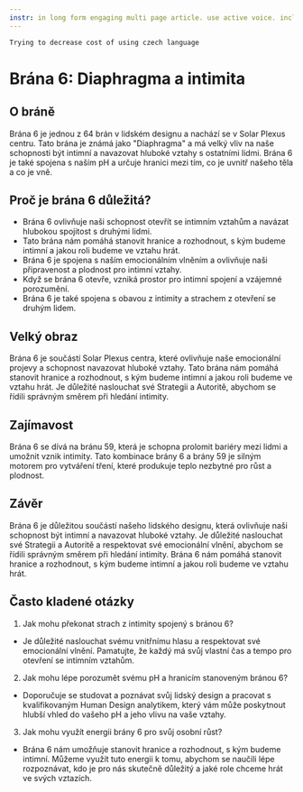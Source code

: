 ```yaml
---
instr: in long form engaging multi page article. use active voice. include sections called about gate, why it matters (paragraph and 10 bullet points), big picture (1 paragraph), fun fact (1 blockquote), take away, faq (with 3 questions unique to gate  and answers). The audience of article are czech speaking readers. Make sure the answer is grammatically correct czech language.Format answer as markdown.
---
```

```sh
Trying to decrease cost of using czech language
```
# Brána 6: Diaphragma a intimita

## O bráně
Brána 6 je jednou z 64 brán v lidském designu a nachází se v Solar Plexus centru. Tato brána je známá jako "Diaphragma" a má velký vliv na naše schopnosti být intimní a navazovat hluboké vztahy s ostatními lidmi. Brána 6 je také spojena s naším pH a určuje hranici mezi tím, co je uvnitř našeho těla a co je vně.

## Proč je brána 6 důležitá?
- Brána 6 ovlivňuje naši schopnost otevřít se intimním vztahům a navázat hlubokou spojitost s druhými lidmi.
- Tato brána nám pomáhá stanovit hranice a rozhodnout, s kým budeme intimní a jakou roli budeme ve vztahu hrát.
- Brána 6 je spojena s naším emocionálním vlněním a ovlivňuje naši připravenost a plodnost pro intimní vztahy.
- Když se brána 6 otevře, vzniká prostor pro intimní spojení a vzájemné porozumění.
- Brána 6 je také spojena s obavou z intimity a strachem z otevření se druhým lidem.

## Velký obraz
Brána 6 je součástí Solar Plexus centra, které ovlivňuje naše emocionální projevy a schopnost navazovat hluboké vztahy. Tato brána nám pomáhá stanovit hranice a rozhodnout, s kým budeme intimní a jakou roli budeme ve vztahu hrát. Je důležité naslouchat své Strategii a Autoritě, abychom se řídili správným směrem při hledání intimity.

## Zajímavost
Brána 6 se dívá na bránu 59, která je schopna prolomit bariéry mezi lidmi a umožnit vznik intimity. Tato kombinace brány 6 a brány 59 je silným motorem pro vytváření tření, které produkuje teplo nezbytné pro růst a plodnost.

## Závěr
Brána 6 je důležitou součástí našeho lidského designu, která ovlivňuje naši schopnost být intimní a navazovat hluboké vztahy. Je důležité naslouchat své Strategii a Autoritě a respektovat své emocionální vlnění, abychom se řídili správným směrem při hledání intimity. Brána 6 nám pomáhá stanovit hranice a rozhodnout, s kým budeme intimní a jakou roli budeme ve vztahu hrát.

## Často kladené otázky
1. Jak mohu překonat strach z intimity spojený s bránou 6?
- Je důležité naslouchat svému vnitřnímu hlasu a respektovat své emocionální vlnění. Pamatujte, že každý má svůj vlastní čas a tempo pro otevření se intimním vztahům.
2. Jak mohu lépe porozumět svému pH a hranicím stanoveným bránou 6?
- Doporučuje se studovat a poznávat svůj lidský design a pracovat s kvalifikovaným Human Design analytikem, který vám může poskytnout hlubší vhled do vašeho pH a jeho vlivu na vaše vztahy.
3. Jak mohu využít energii brány 6 pro svůj osobní růst?
- Brána 6 nám umožňuje stanovit hranice a rozhodnout, s kým budeme intimní. Můžeme využít tuto energii k tomu, abychom se naučili lépe rozpoznávat, kdo je pro nás skutečně důležitý a jaké role chceme hrát ve svých vztazích.